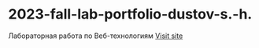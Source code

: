 # 2023-fall-lab-portfolio-dustov-s.-h.
Лабораторная работа по Веб-технологиям
[Visit site](https://dustov2003.github.io/web_lab2/index.html)
